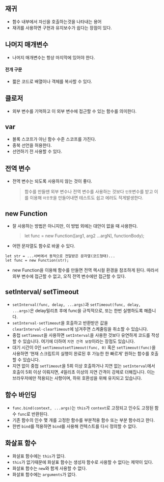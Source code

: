 ## 재귀

- 함수 내부에서 자신을 호출하는것을 나타내는 용어
- 재귀를 사용하면 구현과 유지보수가 쉽다는 장점이 있다.

## 나머지 매개변수

- 나머지 매개변수는 항상 마지막에 있어야 한다.

#### 전개 구문

- 짧은 코드로 배열이나 객체를 복사할 수 있다.

## 클로저

- 외부 변수를 기억하고 이 외부 변수에 접근할 수 있는 함수를 의미한다.

## var

- 블록 스코프가 아닌 함수 수준 스코프를 가진다.
- 중복 선언을 허용한다.
- 선언하기 전 사용할 수 있다.

## 전역 변수

- 전역 변수는 되도록 사용하지 않는 것이 좋다.
  > 함수를 만들땐 외부 변수나 전역 변수를 사용하는 것보다 `인풋`변수를 받고 이를 이용해 `아웃풋`을 만들어내면 테스트도 쉽고 에러도 적게발생한다.

## new Function

- 잘 사용하는 방법은 아니지만, 이 방법 외에는 대안이 없을 때 사용한다.
  > let func = new Function([arg1, arg2 ...argN], functionBody);
- 어떤 문자열도 함수로 바꿀 수 있다.

```
let str = ...서버에서 동적으로 전달받은 문자열(코드형태)...
let func = new Function(str);
```

- new Function을 이용해 함수를 만들면 전역 렉시컬 환경을 참조하게 된다. 따라서 외부 변수에 접근할 수 없고, 오직 전역 변수에만 접근할 수 있다.

## setInterval/ setTimeout

- `setInterval(func, delay, ...args)`과 `setTimeout(func, delay, ...args)`은 delay밀리초 후에 func을 규칙적으로, 또는 한번 실행하도록 해줍니다.
- `setInterval·setTimeout`을 호출하고 반환받은 값을 `clearInterval·clearTimeout`에 넘겨주면 스케줄링을 취소할 수 있습니다.
- 중첩 `setTimeout`을 사용하면 `setInterval`을 사용한 것보다 유연하게 코드를 작성할 수 있습니다. 여기에 더하여 `지연 간격 보장`이라는 장점도 있습니다.
- 대기 시간이 0인 `setTimeoutsetTimeout(func, 0)` 혹은 `setTimeout(func)`을 사용하면 ‘현재 스크립트의 실행이 완료된 후 가능한 한 빠르게’ 원하는 함수를 호출할 수 있습니다.
- 지연 없이 중첩 `setTimeout`을 5회 이상 호출하거나 지연 없는 `setInterval`에서 호출이 5회 이상 이뤄지면, 4밀리초 이상의 지연 간격이 강제로 더해집니다. 이는 브라우저에만 적용되는 사항이며, 하위 호환성을 위해 유지되고 있습니다.

## 함수 바인딩

- `func.bind(context, ...args)`는 `this`가 `context`로 고정되고 인수도 고정된 함수 `func`로 반환된다.
- 기존 함수의 인수 몇 개를 고정한 함수를 부분적용 함수 또는 부분 함수라고 한다.
- 한번 `bind`를 적용하면 `bind`를 사용해 컨텍스트를 다시 정의할 수 없다.

## 화살표 함수

- 화살표 함수에는 `this`가 없다.
- `this`가 없기때문에 화살표 함수는 생성자 함수로 사용할 수 없다는 제약이 있다.
- 화살표 함수는 `new`와 함게 사용할 수 없다.
- 화살표 함수에는 `arguments`가 없다.
